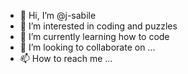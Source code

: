 - 👋 Hi, I’m @j-sabile
- 👀 I’m interested in coding and puzzles
- 🌱 I’m currently learning how to code
- 💞️ I’m looking to collaborate on ...
- 📫 How to reach me ...

<!---
j-sabile/j-sabile is a ✨ special ✨ repository because its `README.md` (this file) appears on your GitHub profile.
You can click the Preview link to take a look at your changes.
--->

